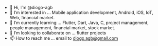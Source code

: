 - 👋 Hi, I’m @diogo-agb
- 👀 I’m interested in ... Mobile application development, Android, iOS, IoT, Web, financial market.
- 🌱 I’m currently learning ... Flutter, Dart, Java, C, project management, people management, financial market, stock market.
- 💞️ I’m looking to collaborate on ... flutter projects
- 📫 How to reach me ... email to diogo.agb@gmail.com

<!---
diogo-agb/diogo-agb is a ✨ special ✨ repository because its `README.md` (this file) appears on your GitHub profile.
You can click the Preview link to take a look at your changes.
--->

